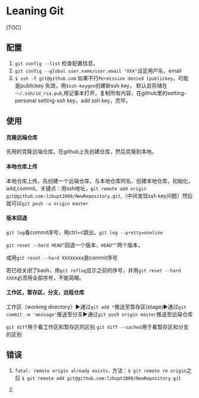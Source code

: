 # Leaning Git

[TOC]

## 配置

1. `git config --list` 检查配置信息。
2. `git config --global user.name/user.email "XXX"`设定用户名，email
3. `$ ssh -T git@github.com` 如果不行`Permission denied (publickey`，可能是publickey 失效，用`$ssh-keygen`创建新ssh key， 默认会存储在`～/.ssh/id_rsa.pub`,用记事本打开，复制所有内容，在github里的setting-personal setting-ssh key，add ssh key，完毕。

## 使用

#### 克隆远端仓库

先用的克隆远端仓库。在github上先创建仓库，然后克隆到本地。

#### 本地仓库上传

本地仓库上传。先创建一个远端仓库，与本地仓库同名，创建本地仓库，初始化，add,commit。关键点：用ssh地址，`git remote add origin git@github.com:lzbupt2008/NewRepository.git`,（中间发现ssh key问题）然后就可以`git push -u origin master`

#### 版本回退

`git log`看commit序号，用ctrl+c跳出，`git log --pretty=oneline`

`git reset --hard HEAD^`回退一个版本，`HEAD^^`两个版本，

或用`git reset --hard XXXX`xxxx是commit序号

若已经关闭了bash，用`git reflog`显示之前的序号，并用`git reset --hard XXXX`必须用全部序号，不能简略。

#### 工作区，暂存区，分支，远程仓库

工作区（working directory）:arrow_forward:通过`git add *`推送至暂存区(stage):arrow_forward:通过`git commit -m 'message'`推送至分支:arrow_forward:通过`git push origin master`推送至远端仓库

`git diff`用于看工作区和暂存区的区别 `git diff --cached`用于看暂存区和分支的区别



## 错误

1. `fatal: remote origin already exists.` 方法：`$ git remote rm origin`之后 `$ git remote add git@github.com:lzbupt2008/NewRepository.git`

2. ​

   ​